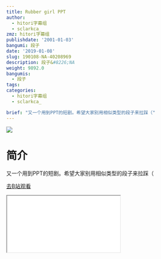 ```yaml
---
title: Rubber girl PPT
author:
  - hitori字幕组
  - sclarkca_
zmz: hitori字幕组
publishdate: '2001-01-03'
bangumi: 段子
date: '2019-01-08'
slug: 190108-NA-40208969
description: 段子&#8226;NA
weight: 9892.0
bangumis:
  - 段子
tags:
categories:
  - hitori字幕组
  - sclarkca_

brief: "又一个用到PPT的短剧。希望大家别用相似类型的段子来拉踩（"
---
```

![](https://i.imgur.com/g7IOH4w.jpg)
# 简介  
又一个用到PPT的短剧。希望大家别用相似类型的段子来拉踩（  

[去B站观看](https://www.bilibili.com/video/av40208969/)
<div class ="resp-container"><iframe class="testiframe" src="//player.bilibili.com/player.html?aid=40208969"", scrolling="no", allowfullscreen="true" > </iframe></div> 
